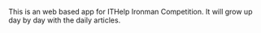 This is an web based app for ITHelp Ironman Competition. It will grow up day by day with the daily articles.
